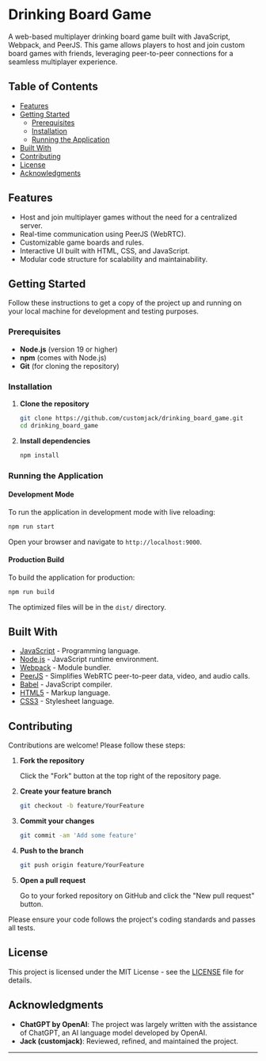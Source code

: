 # Drinking Board Game

A web-based multiplayer drinking board game built with JavaScript, Webpack, and PeerJS. This game allows players to host and join custom board games with friends, leveraging peer-to-peer connections for a seamless multiplayer experience.

## Table of Contents

- [Features](#features)
- [Getting Started](#getting-started)
  - [Prerequisites](#prerequisites)
  - [Installation](#installation)
  - [Running the Application](#running-the-application)
- [Built With](#built-with)
- [Contributing](#contributing)
- [License](#license)
- [Acknowledgments](#acknowledgments)

## Features

- Host and join multiplayer games without the need for a centralized server.
- Real-time communication using PeerJS (WebRTC).
- Customizable game boards and rules.
- Interactive UI built with HTML, CSS, and JavaScript.
- Modular code structure for scalability and maintainability.


## Getting Started

Follow these instructions to get a copy of the project up and running on your local machine for development and testing purposes.

### Prerequisites

- **Node.js** (version 19 or higher)
- **npm** (comes with Node.js)
- **Git** (for cloning the repository)

### Installation

1. **Clone the repository**

   ```bash
   git clone https://github.com/customjack/drinking_board_game.git
   cd drinking_board_game
   ```

2. **Install dependencies**

   ```bash
   npm install
   ```

### Running the Application

#### Development Mode

To run the application in development mode with live reloading:

```bash
npm run start
```

Open your browser and navigate to `http://localhost:9000`.

#### Production Build

To build the application for production:

```bash
npm run build
```

The optimized files will be in the `dist/` directory.

## Built With

- [JavaScript](https://developer.mozilla.org/en-US/docs/Web/JavaScript) - Programming language.
- [Node.js](https://nodejs.org/) - JavaScript runtime environment.
- [Webpack](https://webpack.js.org/) - Module bundler.
- [PeerJS](https://peerjs.com/) - Simplifies WebRTC peer-to-peer data, video, and audio calls.
- [Babel](https://babeljs.io/) - JavaScript compiler.
- [HTML5](https://developer.mozilla.org/en-US/docs/Web/Guide/HTML/HTML5) - Markup language.
- [CSS3](https://developer.mozilla.org/en-US/docs/Web/CSS) - Stylesheet language.

## Contributing

Contributions are welcome! Please follow these steps:

1. **Fork the repository**

   Click the "Fork" button at the top right of the repository page.

2. **Create your feature branch**

   ```bash
   git checkout -b feature/YourFeature
   ```

3. **Commit your changes**

   ```bash
   git commit -am 'Add some feature'
   ```

4. **Push to the branch**

   ```bash
   git push origin feature/YourFeature
   ```

5. **Open a pull request**

   Go to your forked repository on GitHub and click the "New pull request" button.

Please ensure your code follows the project's coding standards and passes all tests.

## License

This project is licensed under the MIT License - see the [LICENSE](LICENSE) file for details.

## Acknowledgments

- **ChatGPT by OpenAI**: The project was largely written with the assistance of ChatGPT, an AI language model developed by OpenAI.
- **Jack (customjack)**: Reviewed, refined, and maintained the project.

---